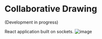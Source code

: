 # Collaborative Drawing

(Development in progress)

React application built on sockets. 
![image](https://github.com/user-attachments/assets/a00ab398-bdeb-414a-8fb9-0ba16bcc67e0)
